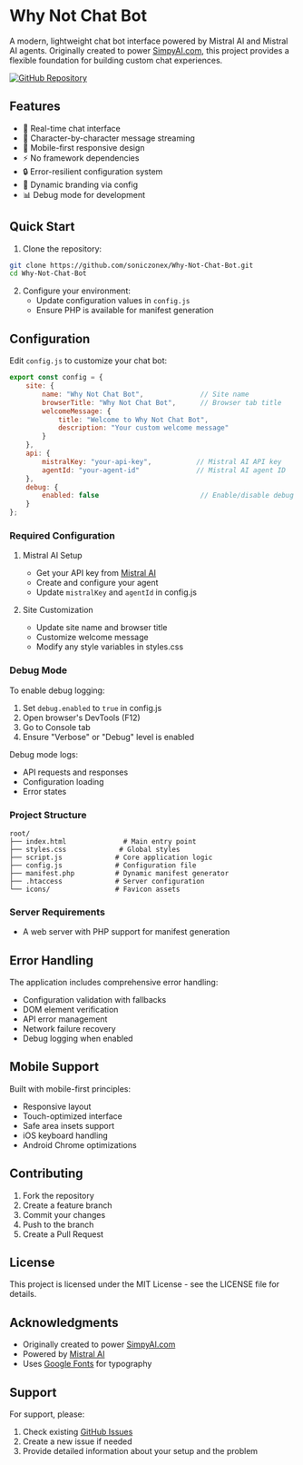 # Why Not Chat Bot

A modern, lightweight chat bot interface powered by Mistral AI and Mistral AI agents. Originally created to power [SimpyAI.com](https://simpyai.com), this project provides a flexible foundation for building custom chat experiences.

[![GitHub Repository](https://img.shields.io/badge/GitHub-View_on_GitHub-blue?style=flat&logo=GitHub)](https://github.com/soniczonex/Why-Not-Chat-Bot)

## Features

- 🚀 Real-time chat interface
- 💬 Character-by-character message streaming
- 📱 Mobile-first responsive design
- ⚡ No framework dependencies
- 🔒 Error-resilient configuration system
- 🎨 Dynamic branding via config
- 📊 Debug mode for development

## Quick Start

1. Clone the repository:
```bash
git clone https://github.com/soniczonex/Why-Not-Chat-Bot.git
cd Why-Not-Chat-Bot
```

2. Configure your environment:
   - Update configuration values in `config.js`
   - Ensure PHP is available for manifest generation

## Configuration

Edit `config.js` to customize your chat bot:

```javascript
export const config = {
    site: {
        name: "Why Not Chat Bot",              // Site name
        browserTitle: "Why Not Chat Bot",      // Browser tab title
        welcomeMessage: {
            title: "Welcome to Why Not Chat Bot",
            description: "Your custom welcome message"
        }
    },
    api: {
        mistralKey: "your-api-key",           // Mistral AI API key
        agentId: "your-agent-id"              // Mistral AI agent ID
    },
    debug: {
        enabled: false                         // Enable/disable debug logging
    }
};
```

### Required Configuration

1. Mistral AI Setup
   - Get your API key from [Mistral AI](https://mistral.ai)
   - Create and configure your agent
   - Update `mistralKey` and `agentId` in config.js

2. Site Customization
   - Update site name and browser title
   - Customize welcome message
   - Modify any style variables in styles.css

### Debug Mode

To enable debug logging:
1. Set `debug.enabled` to `true` in config.js
2. Open browser's DevTools (F12)
3. Go to Console tab
4. Ensure "Verbose" or "Debug" level is enabled

Debug mode logs:
- API requests and responses
- Configuration loading
- Error states

### Project Structure

```
root/
├── index.html              # Main entry point
├── styles.css             # Global styles
├── script.js             # Core application logic
├── config.js             # Configuration file
├── manifest.php          # Dynamic manifest generator
├── .htaccess             # Server configuration
└── icons/                # Favicon assets
```

### Server Requirements

- A web server with PHP support for manifest generation

## Error Handling

The application includes comprehensive error handling:

- Configuration validation with fallbacks
- DOM element verification
- API error management
- Network failure recovery
- Debug logging when enabled

## Mobile Support

Built with mobile-first principles:

- Responsive layout
- Touch-optimized interface
- Safe area insets support
- iOS keyboard handling
- Android Chrome optimizations

## Contributing

1. Fork the repository
2. Create a feature branch
3. Commit your changes
4. Push to the branch
5. Create a Pull Request

## License

This project is licensed under the MIT License - see the LICENSE file for details.

## Acknowledgments

- Originally created to power [SimpyAI.com](https://simpyai.com)
- Powered by [Mistral AI](https://mistral.ai)
- Uses [Google Fonts](https://fonts.google.com) for typography

## Support

For support, please:
1. Check existing [GitHub Issues](https://github.com/soniczonex/Why-Not-Chat-Bot/issues)
2. Create a new issue if needed
3. Provide detailed information about your setup and the problem
